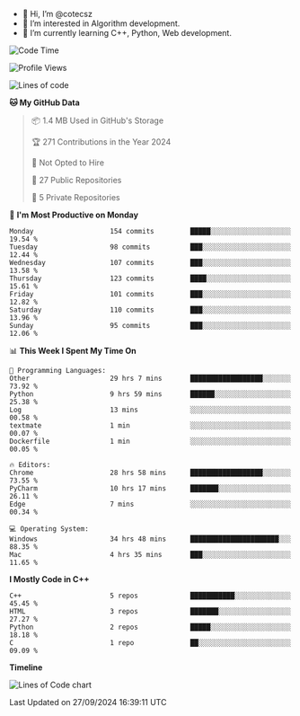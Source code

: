 - 👋 Hi, I’m @cotecsz
- 👀 I’m interested in Algorithm development.
- 🌱 I’m currently learning C++, Python, Web development.

<!---
cotecsz/cotecsz is a ✨ special ✨ repository because its `README.md` (this file) appears on your GitHub profile.
You can click the Preview link to take a look at your changes.
--->

<!--START_SECTION:waka-->
![Code Time](http://img.shields.io/badge/Code%20Time-1%2C776%20hrs%2041%20mins-blue)

![Profile Views](http://img.shields.io/badge/Profile%20Views-0-blue)

![Lines of code](https://img.shields.io/badge/From%20Hello%20World%20I%27ve%20Written-1.2%20million%20lines%20of%20code-blue)

**🐱 My GitHub Data** 

> 📦 1.4 MB Used in GitHub's Storage 
 > 
> 🏆 271 Contributions in the Year 2024
 > 
> 🚫 Not Opted to Hire
 > 
> 📜 27 Public Repositories 
 > 
> 🔑 5 Private Repositories 
 > 
📅 **I'm Most Productive on Monday** 

```text
Monday                   154 commits         █████░░░░░░░░░░░░░░░░░░░░   19.54 % 
Tuesday                  98 commits          ███░░░░░░░░░░░░░░░░░░░░░░   12.44 % 
Wednesday                107 commits         ███░░░░░░░░░░░░░░░░░░░░░░   13.58 % 
Thursday                 123 commits         ████░░░░░░░░░░░░░░░░░░░░░   15.61 % 
Friday                   101 commits         ███░░░░░░░░░░░░░░░░░░░░░░   12.82 % 
Saturday                 110 commits         ███░░░░░░░░░░░░░░░░░░░░░░   13.96 % 
Sunday                   95 commits          ███░░░░░░░░░░░░░░░░░░░░░░   12.06 % 
```


📊 **This Week I Spent My Time On** 

```text
💬 Programming Languages: 
Other                    29 hrs 7 mins       ██████████████████░░░░░░░   73.92 % 
Python                   9 hrs 59 mins       ██████░░░░░░░░░░░░░░░░░░░   25.38 % 
Log                      13 mins             ░░░░░░░░░░░░░░░░░░░░░░░░░   00.58 % 
textmate                 1 min               ░░░░░░░░░░░░░░░░░░░░░░░░░   00.07 % 
Dockerfile               1 min               ░░░░░░░░░░░░░░░░░░░░░░░░░   00.05 % 

🔥 Editors: 
Chrome                   28 hrs 58 mins      ██████████████████░░░░░░░   73.55 % 
PyCharm                  10 hrs 17 mins      ███████░░░░░░░░░░░░░░░░░░   26.11 % 
Edge                     7 mins              ░░░░░░░░░░░░░░░░░░░░░░░░░   00.34 % 

💻 Operating System: 
Windows                  34 hrs 48 mins      ██████████████████████░░░   88.35 % 
Mac                      4 hrs 35 mins       ███░░░░░░░░░░░░░░░░░░░░░░   11.65 % 
```

**I Mostly Code in C++** 

```text
C++                      5 repos             ███████████░░░░░░░░░░░░░░   45.45 % 
HTML                     3 repos             ███████░░░░░░░░░░░░░░░░░░   27.27 % 
Python                   2 repos             █████░░░░░░░░░░░░░░░░░░░░   18.18 % 
C                        1 repo              ██░░░░░░░░░░░░░░░░░░░░░░░   09.09 % 
```



**Timeline**

![Lines of Code chart](https://raw.githubusercontent.com/cotecsz/cotecsz/master/assets/bar_graph.png)


 Last Updated on 27/09/2024 16:39:11 UTC
<!--END_SECTION:waka-->
